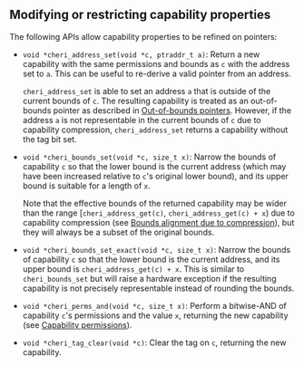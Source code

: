 ## Modifying or restricting capability properties

The following APIs allow capability properties to be refined on pointers:

* `void *cheri_address_set(void *c, ptraddr_t a)`: Return a new capability with the same permissions and bounds as `c` with the address set to `a`.
This can be useful to re-derive a valid pointer from an address.

  `cheri_address_set` is able to set an address `a` that is
  outside of the current bounds of `c`.  The resulting capability
  is treated as an out-of-bounds pointer as described in [Out-of-bounds
  pointers](../impact/out-of-bounds-pointers.html).
  However, if the address `a` is not representable in the current
  bounds of `c` due to capability compression,
  `cheri_address_set` returns a capability without the tag bit set.

<!--
  %  This macro wraps the compiler built-in
  %  `__builtin_cheri_address_set`.
-->

* `void *cheri_bounds_set(void *c, size_t x)`: Narrow the bounds of capability
  `c` so that the lower bound is the current address (which may
  have been increased relative to `c`'s original lower bound), and its
  upper bound is suitable for a length of `x`.

  Note that the effective bounds of the returned capability may be
  wider than the range [`cheri_address_get(c)`,
  `cheri_address_get(c) + x`) due to capability compression (see
  [Bounds alignment due to
  compression](../apis/bounds-alignment-due-to-compression.html)),
  but they will always be a subset of
  the original bounds. <!--% of `c`.-->

* `void *cheri_bounds_set_exact(void *c, size_t x)`: Narrow the bounds of capability
  `c` so that the lower bound is the current address, and its
  upper bound is `cheri_address_get(c) + x`.
  This is similar to `cheri_bounds_set` but will raise a hardware exception if the resulting capability is not precisely representable instead of rounding the bounds.

<!--
\nwfnote{No mention of cheri\_bounds\_set\_exact?}
-->

* `void *cheri_perms_and(void *c, size_t x)`: Perform a bitwise-AND of capability
  `c`'s permissions and the value `x`, returning the new
  capability (see [Capability permissions](capability-permissions.html)).

<!--
  %  This macro wraps the compiler built-in
  %  `__builtin_cheri_perms_and`.
-->

* `void *cheri_tag_clear(void *c)`: Clear the tag on `c`, returning the
  new capability.

<!--
  % \note{Are the references to the `__builtin_` forms useful?  Do we
  % want to encourage their use or the `cheric.h` macros?}{nwf}
-->
